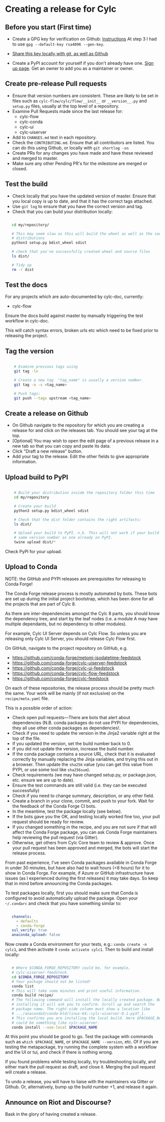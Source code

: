 # Creating a release for Cylc

## Before you start (First time)

- Create a GPG key for verification on Github:
  [Instructions](https://help.github.com/en/articles/generating-a-new-gpg-key)
  At step 3 I had to use `gpg --default-key rsa4096 --gen-key`.

- [Share this key locally with git, as well as
  Github](https://help.github.com/en/articles/telling-git-about-your-signing-key)

- Create a PyPI account for yourself if you don't already have one.
  [Sign up page](https://pypi.org/account/register/).
  Get an owner to add you as a maintainer or owner.


## Create pre-release Pull requests

- Ensure that version numbers are consistent. These are likely to be set in
  files such as  `cylc-flow/cylc/flow/__init__` or `__version__.py` and
  `setup.py` files, usually at the top level of a repository.
- Examine Pull Requests made since the last release for:
  - cylc-flow
  - cylc-conda
  - cylc-ui
  - cylc-uiserver
- Add to `CHANGES.md` text in each repository.
- Check the `CONTRIBUTING.md`. Ensure that all contributors are listed.
  You can do this using Github, or locally with `git shortlog -sn`
- Create PRs for any changes you have made and have these reviewed and merged
  to master.
- Make sure any other Pending PR's for the milestone are merged or closed.

## Test the build

- Check locally that you have the updated version of master. Ensure that you
  local copy is up to date, and that it has the correct tags attached.
- Use `git log` to ensure that you have the correct version and tag.
- Check that you can build your distribution locally:

```bash

   cd my/repository/

   # This may seem slow as this will build the wheel as well as the source
   # distributions
   python3 setup.py bdist_wheel sdist

   # check that you've successfully created wheel and source files
   ls dist/

   # Tidy up
   rm -r dist
```

## Test the docs

For any projects which are auto-documented by cylc-doc, currently:

* cylc-flow

Ensure the docs build against master by manually triggering the test workflow
in cylc-doc.

This will catch syntax errors, broken urls etc which need to be fixed
prior to releasing the project.


## Tag the version

```bash

    # Examine previous tags using
    git tag -ln

    # Create a new tag  "tag_name" is usually a version number.
    git tag -a -s <tag_name>

    # Push tags:
    git push --tags upstream <tag_name>
```

## Create a release on Github

- On Github navigate to the repository for which you are creating a release
  for and click on the releases tab. You should see your tag at the top.
- [Optional] You may wish to open the edit page of a previous release in a
  new tab so that you can copy and paste its data.
- Click "Draft a new release" button.
- Add your tag to the release. Edit the other fields to give appropriate
  information.


## Upload build to PyPI

```bash

    # Build your distribution inside the repository folder this time
    cd my/repository

    # Create your build
    python3 setup.py bdist_wheel sdist

    # Check that the dist folder contains the right artifacts:
    ls dist/

    # Upload your build to PyPI. n.b. This will not work if your build has the
    # same version number as one already on PyPI.
    twine upload dist/*
```

Check PyPI for your upload.

## Upload to Conda

NOTE: the GitHub and PYPI releases are prerequisites for releasing to
Conda Forge!

The Conda Forge release process is mostly automated by bots. These bots
are set up during the initial project bootstrap, which has been done for
all the projects that are part of Cylc 8.

As there are inter-dependencies amongst the Cylc 8 parts, you should
know the dependency tree, and start by the leaf nodes (i.e. a module
A may have multiple dependants, but no dependency to other modules).

For example, Cylc UI Server depends on Cylc Flow. So unless you are
releasing only Cylc UI Server, you should release Cylc Flow first.

On GitHub, navigate to the project repository on GitHub, e.g.

- https://github.com/conda-forge/metomi-isodatetime-feedstock
- https://github.com/conda-forge/cylc-uiserver-feedstock
- https://github.com/conda-forge/cylc-ui-feedstock
- https://github.com/conda-forge/cylc-flow-feedstock
- https://github.com/conda-forge/cylc-feedstock

On each of these repositories, the release process should be pretty
much the same. Your work will be mainly (if not exclusive) on
the `recipe/meta.yaml` file.

This is a possible order of action:

- Check open pull requests—There are bots that alert about dependencies
(N.B. conda packages do not use PYPI for dependencies, they all use
other conda packages as dependencies!.
- Check if you need to update the version in the Jinja2 variable right
at the top of the file.
- If you updated the version, set the build number back to 0.
- If you did not update the version, increase the build number.
- If the conda package contains a source URL, check that it is evaluated
correctly by manually replacing the Jinja variables, and trying this out
in a browser. Then update the `sha256` value (you can get this value
from PYPI, or use some tool like `sha256sum`).
- Check requirements (we may have changed setup.py, or package.json, etc.
ensure we are up to date).
- Ensure the test commands are still valid (i.e. they can be executed
successfully)
- Check if you need to change summary, description, or any other field.
- Create a branch in your clone, commit, and push to your fork. Wait
for the feedback of the Conda Forge CI bots.
- In the meantime, test the package locally (see below).
- If the bots gave you the OK, and testing locally worked fine too,
your pull request should be ready for review.
- If you changed something in the recipe, and you are not sure if
that will affect the Conda Forge package, you can ask Conda Forge
maintainers help reviewing the pull request (via Gitter).
- Otherwise, get others from Cylc Core team to review & approve. Once
your pull request has been approved and merged, the bots will start the
release process.

From past experience, I've seen Conda packages available in Conda Forge
in under 30 minutes, but have also had to wait hours (<8 hours) for it
to show in Conda Forge. For example, if Azure or GitHub infrastructure
have issues (as I experienced during the first releases) it may take days.
So keep that in mind before announcing the Conda packages.

To test packages locally, first you should make sure that Conda is
configured to avoid automatically upload the package. Open your `~/.condarc`
and check that you have something similar to:

```yaml

   channels:
     - defaults
     - conda-forge
   ssl_verify: true
   anaconda_upload: false
```

Now create a Conda environment for your tests, e.g.: `conda create -n cylc1`,
and then activate it `conda activate cylc1`. Then to build and install
locally:

```bash

   # Where $CONDA_FORGE_REPOSITORY could be, for example,
   # cylc-uiserver-feedstock.
   cd $CONDA_FORGE_REPOSITORY
   # Your package should not be listed!
   conda list
   # This will take some minutes and print useful information.
   conda build recipe/
   # The following command will install the locally created package. Before
   # installing it will ask you to confirm. Scroll up and search the
   # package name. The right-side column must show a location like
   # .../anaconda3/conda-bld/linux-64::cylc-uiserver-0.1-py37_1.
   # This confirms you are installing the local build. Here $PACKAGE_NAME
   # could be something like cylc-uiserver.
   conda install --use-local $PACKAGE_NAME
```

At this point you should be good to go. Test the package with commands
such as `which $PACKAGE_NAME`, or `$PACKAGE_NAME --version`, etc.
Of if you are testing the metapackage, try running the complete system
with a workflow and the UI or tui, and check if there is nothing wrong.

If you found problems while testing locally, try troubleshooting locally,
and either mark the pull request as draft, and close it. Merging the pull
request will create a release.

To undo a release, you will have to liaise with the maintainers via Gitter
or Github. Or, alternatively, bump up the build number +1, and release it
again.

## Announce on Riot and Discourse?

Bask in the glory of having created a release.

